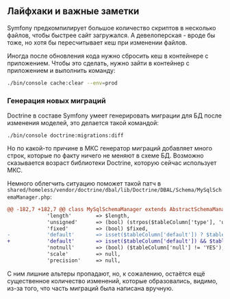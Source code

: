 ## Лайфхаки и важные заметки

Symfony предкомпилирует большое количество скриптов в несколько файлов, чтобы быстрее сайт загружался. А девелоперская - вроде бы тоже, но хотя бы пересчитывает кеш при изменении файлов.

Иногда после обновления кода нужно сбросить кеш в контейнере с приложением. Чтобы это сделать, нужно зайти в контейнер с приложением и выполнить команду:

``` bash
./bin/console cache:clear --env=prod
```

### Генерация новых миграций

Doctrine в составе Symfony умеет генерировать миграции для БД после изменения моделей, это делается такой командой:
```shell script
./bin/console doctrine:migrations:diff
```
Но по какой-то причине в МКС генератор миграций добавляет много строк, которые по факту ничего не меняют в схеме БД.
Возможно сказывается возраст библиотеки Doctrine, которую сейчас использует МКС.

Немного облегчить ситуацию поможет такой патч в `shared/homeless/vendor/doctrine/dbal/lib/Doctrine/DBAL/Schema/MySqlSchemaManager.php`:
```patch
@@ -182,7 +182,7 @@ class MySqlSchemaManager extends AbstractSchemaManager
             'length'        => $length,
             'unsigned'      => (bool) (strpos($tableColumn['type'], 'unsigned') !== false),
             'fixed'         => (bool) $fixed,
-            'default'       => isset($tableColumn['default']) ? $tableColumn['default'] : null,
+            'default'       => isset($tableColumn['default']) && $tableColumn['default'] !== 'NULL' ? $tableColumn['default'] : null,
             'notnull'       => (bool) ($tableColumn['null'] != 'YES'),
             'scale'         => null,
             'precision'     => null,
```
С ним лишние альтеры пропадают, но, к сожалению, остаётся ещё существенное количество изменений,
которые образовались, видимо, из-за того, что часть миграций была написана вручную.
